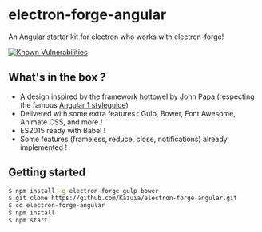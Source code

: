 # electron-forge-angular
An Angular starter kit for electron who works with electron-forge!

[![Known Vulnerabilities](https://snyk.io/test/github/Kazuia/electron-forge-angular/badge.svg)](https://snyk.io/test/github/Kazuia/electron-forge-angular)

## What's in the box ?

* A design inspired by the framework hottowel by John Papa (respecting the famous [Angular 1 styleguide](https://github.com/johnpapa/angular-styleguide/blob/master/a1/README.md))
* Delivered with some extra features : Gulp, Bower, Font Awesome, Animate CSS, and more !
* ES2015 ready with Babel !
* Some features (frameless, reduce, close, notifications) already implemented !

## Getting started

```sh
$ npm install -g electron-forge gulp bower
$ git clone https://github.com/Kazuia/electron-forge-angular.git
$ cd electron-forge-angular
$ npm install
$ npm start
```

